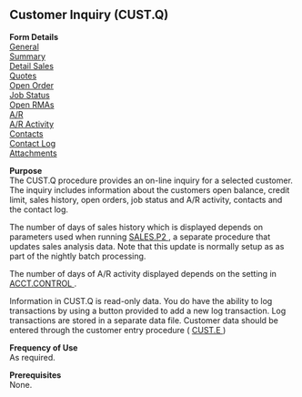 ##  Customer Inquiry (CUST.Q)

<PageHeader />

**Form Details**  
[ General ](CUST-Q-1/README.md)   
[ Summary ](CUST-Q-2/README.md)   
[ Detail Sales ](CUST-Q-3/README.md)   
[ Quotes ](CUST-Q-4/README.md)   
[ Open Order ](CUST-Q-5/README.md)   
[ Job Status ](CUST-Q-6/README.md)   
[ Open RMAs ](CUST-Q-7/README.md)   
[ A/R ](CUST-Q-8/README.md)   
[ A/R Activity ](CUST-Q-9/README.md)   
[ Contacts ](CUST-Q-10/README.md)   
[ Contact Log ](CUST-Q-11/README.md)   
[ Attachments ](CUST-Q-12/README.md)   

**Purpose**  
The CUST.Q procedure provides an on-line inquiry for a selected customer. The
inquiry includes information about the customers open balance, credit limit,
sales history, open orders, job status and A/R activity, contacts and the
contact log.  
  
The number of days of sales history which is displayed depends on parameters used when running [ SALES.P2 ](../../../MRK-OVERVIEW/MRK-PROCESS/SALES-P2/README.md) , a separate procedure that updates sales analysis data. Note that this update is normally setup as as part of the nightly batch processing.   
  
The number of days of A/R activity displayed depends on the setting in [ ACCT.CONTROL ](../../../AP-OVERVIEW/AP-ENTRY/ACCT-CONTROL/README.md) .   
  
Information in CUST.Q is read-only data. You do have the ability to log transactions by using a button provided to add a new log transaction. Log transactions are stored in a separate data file. Customer data should be entered through the customer entry procedure ( [ CUST.E ](../../AR-ENTRY/CUST-E/README.md) )   

**Frequency of Use**  
As required.

**Prerequisites**  
None.

<badge text= "Version 8.10.57" vertical="middle" />

<PageFooter />